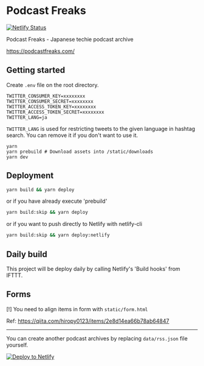 # Podcast Freaks

[![Netlify Status](https://api.netlify.com/api/v1/badges/8fefaabc-7813-412d-a1ee-901215b39f14/deploy-status)](https://app.netlify.com/sites/podcastfreaks.com/deploys)

Podcast Freaks - Japanese techie podcast archive

https://podcastfreaks.com/

## Getting started

Create `.env` file on the root directory.

```
TWITTER_CONSUMER_KEY=xxxxxxxx
TWITTER_CONSUMER_SECRET=xxxxxxxx
TWITTER_ACCESS_TOKEN_KEY=xxxxxxxx
TWITTER_ACCESS_TOKEN_SECRET=xxxxxxxx
TWITTER_LANG=ja
```

`TWITTER_LANG` is used for restricting tweets to the given language in hashtag search. You can remove it if you don't want to use it.

```
yarn
yarn prebuild # Download assets into /static/downloads
yarn dev
```

## Deployment

```sh
yarn build && yarn deploy
```
or if you have already execute 'prebuild'

```sh
yarn build:skip && yarn deploy
```

or if you want to push directly to Netlify with netlify-cli

```sh
yarn build:skip && yarn deploy:netlify
```


## Daily build

This project will be deploy daily by calling Netlify's 'Build hooks' from IFTTT.

## Forms

[!] You need to align items in form with `static/form.html`

Ref: https://qiita.com/hiropy0123/items/2e8d14ea66b78ab64847

---

You can create another podcast archives by replacing `data/rss.json` file yourself.

[![Deploy to Netlify](https://www.netlify.com/img/deploy/button.svg)](https://app.netlify.com/start/deploy?repository=https://github.com/noracast/podcastfreaks.com)
